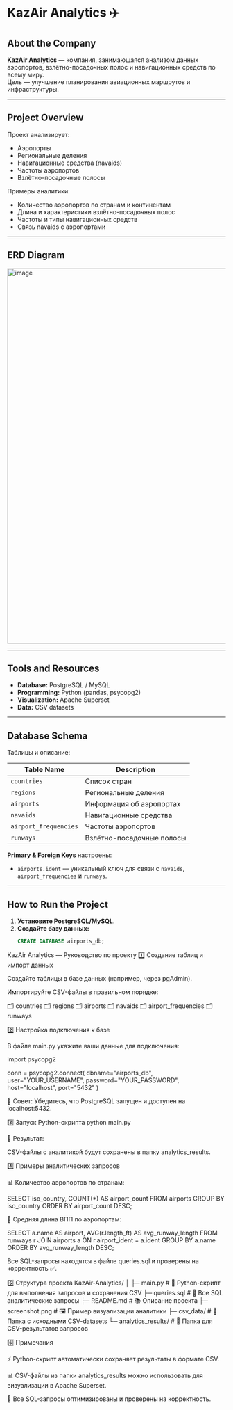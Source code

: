 # KazAir Analytics ✈️

## About the Company
**KazAir Analytics** — компания, занимающаяся анализом данных аэропортов, взлётно-посадочных полос и навигационных средств по всему миру.  
Цель — улучшение планирования авиационных маршрутов и инфраструктуры.

---

## Project Overview
Проект анализирует:

- Аэропорты  
- Региональные деления  
- Навигационные средства (navaids)  
- Частоты аэропортов  
- Взлётно-посадочные полосы  

Примеры аналитики:

- Количество аэропортов по странам и континентам  
- Длина и характеристики взлётно-посадочных полос  
- Частоты и типы навигационных средств  
- Связь navaids с аэропортами  

---

## ERD Diagram
<img width="1010" height="864" alt="image" src="https://github.com/user-attachments/assets/85dd903f-3be4-49f5-b227-7f67ce18996d" />


---

## Tools and Resources
- **Database:** PostgreSQL / MySQL  
- **Programming:** Python (pandas, psycopg2)  
- **Visualization:** Apache Superset  
- **Data:** CSV datasets  

---

## Database Schema
Таблицы и описание:

| Table Name             | Description |
|------------------------|-------------|
| `countries`            | Список стран |
| `regions`              | Региональные деления |
| `airports`             | Информация об аэропортах |
| `navaids`              | Навигационные средства |
| `airport_frequencies`  | Частоты аэропортов |
| `runways`              | Взлётно-посадочные полосы |

**Primary & Foreign Keys** настроены:  

- `airports.ident` — уникальный ключ для связи с `navaids`, `airport_frequencies` и `runways`.

---

## How to Run the Project
1. **Установите PostgreSQL/MySQL**.  
2. **Создайте базу данных:**
   ```sql
   CREATE DATABASE airports_db;
KazAir Analytics — Руководство по проекту
1️⃣ Создание таблиц и импорт данных

Создайте таблицы в базе данных (например, через pgAdmin).

Импортируйте CSV-файлы в правильном порядке:

🗂️ countries
🗂️ regions
🗂️ airports
🗂️ navaids
🗂️ airport_frequencies
🗂️ runways

2️⃣ Настройка подключения к базе

В файле main.py укажите ваши данные для подключения:

import psycopg2

conn = psycopg2.connect(
    dbname="airports_db",
    user="YOUR_USERNAME",
    password="YOUR_PASSWORD",
    host="localhost",
    port="5432"
)


🔑 Совет: Убедитесь, что PostgreSQL запущен и доступен на localhost:5432.

3️⃣ Запуск Python-скрипта
python main.py


💾 Результат:

CSV-файлы с аналитикой будут сохранены в папку analytics_results.

4️⃣ Примеры аналитических запросов

📊 Количество аэропортов по странам:

SELECT iso_country, COUNT(*) AS airport_count
FROM airports
GROUP BY iso_country
ORDER BY airport_count DESC;


📏 Средняя длина ВПП по аэропортам:

SELECT a.name AS airport, AVG(r.length_ft) AS avg_runway_length
FROM runways r
JOIN airports a ON r.airport_ident = a.ident
GROUP BY a.name
ORDER BY avg_runway_length DESC;


Все SQL-запросы находятся в файле queries.sql и проверены на корректность ✅.

5️⃣ Структура проекта
KazAir-Analytics/
│
├─ main.py                 # 🐍 Python-скрипт для выполнения запросов и сохранения CSV
├─ queries.sql             # 📄 Все SQL аналитические запросы
├─ README.md               # 📚 Описание проекта
├─ screenshot.png          # 🖼️ Пример визуализации аналитики
├─ csv_data/               # 📂 Папка с исходными CSV-datasets
└─ analytics_results/      # 📂 Папка для CSV-результатов запросов

6️⃣ Примечания

⚡ Python-скрипт автоматически сохраняет результаты в формате CSV.

📊 CSV-файлы из папки analytics_results можно использовать для визуализации в Apache Superset.

📝 Все SQL-запросы оптимизированы и проверены на корректность.
